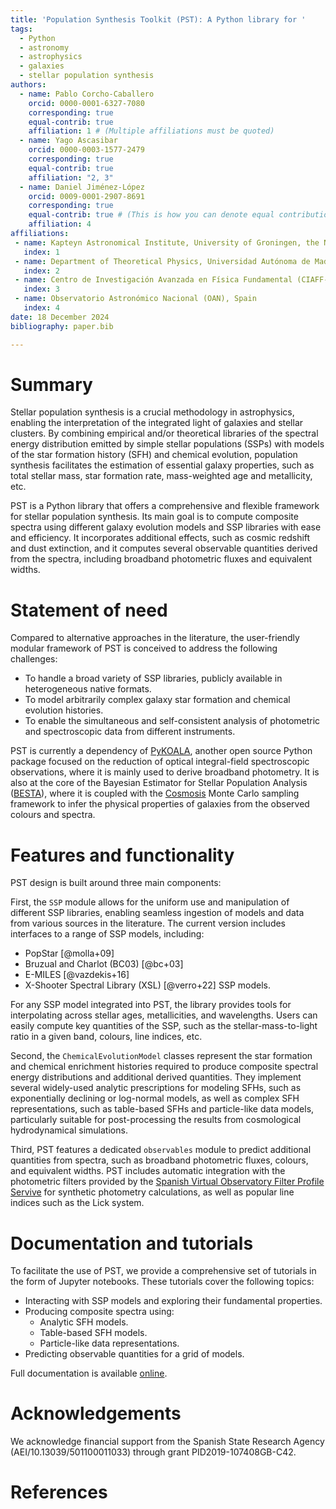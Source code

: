 ```yaml
---
title: 'Population Synthesis Toolkit (PST): A Python library for '
tags:
  - Python
  - astronomy
  - astrophysics
  - galaxies
  - stellar population synthesis
authors:
  - name: Pablo Corcho-Caballero 
    orcid: 0000-0001-6327-7080
    corresponding: true
    equal-contrib: true
    affiliation: 1 # (Multiple affiliations must be quoted)
  - name: Yago Ascasibar 
    orcid: 0000-0003-1577-2479
    corresponding: true
    equal-contrib: true
    affiliation: "2, 3"
  - name: Daniel Jiménez-López
    orcid: 0009-0001-2907-8691
    corresponding: true
    equal-contrib: true # (This is how you can denote equal contributions between multiple authors)
    affiliation: 4 
affiliations:
 - name: Kapteyn Astronomical Institute, University of Groningen, the Netherlands
   index: 1
 - name: Department of Theoretical Physics, Universidad Autónoma de Madrid (UAM), Spain
   index: 2
 - name: Centro de Investigación Avanzada en Física Fundamental (CIAFF-UAM), Spain
   index: 3
 - name: Observatorio Astronómico Nacional (OAN), Spain
   index: 4
date: 18 December 2024
bibliography: paper.bib

---
```


# Summary

Stellar population synthesis is a crucial methodology in astrophysics, enabling the interpretation of the integrated light of galaxies and stellar clusters. By combining empirical and/or theoretical libraries of the spectral energy distribution emitted by simple stellar populations (SSPs) with models of the star formation history (SFH) and chemical evolution, population synthesis facilitates the estimation of essential galaxy properties, such as total stellar mass, star formation rate, mass-weighted age and metallicity, etc.

PST is a Python library that offers a comprehensive and flexible framework for stellar population synthesis. Its main goal is to compute composite spectra using different galaxy evolution models and SSP libraries with ease and efficiency. It incorporates additional effects, such as cosmic redshift and dust extinction, and it computes several observable quantities derived from the spectra, including broadband photometric fluxes and equivalent widths.

# Statement of need

Compared to alternative approaches in the literature, the user-friendly modular framework of PST is conceived to address the following challenges:
- To handle a broad variety of SSP libraries, publicly available in heterogeneous native formats.
- To model arbitrarily complex galaxy star formation and chemical evolution histories.
- To enable the simultaneous and self-consistent analysis of photometric and spectroscopic data from different instruments.

PST is currently a dependency of [PyKOALA](https://github.com/pykoala/pykoala), another open source Python package focused on the reduction of optical integral-field spectroscopic observations, where it is mainly used to derive broadband photometry.
It is also at the core of the Bayesian Estimator for Stellar Population Analysis ([BESTA](https://github.com/PabloCorcho/pst-hbsps)), where it is coupled with the [Cosmosis](https://cosmosis.readthedocs.io/en/latest/) Monte Carlo sampling framework to infer the physical properties of galaxies from the observed colours and spectra.

# Features and functionality

PST design is built around three main components:

First, the `SSP` module allows for the uniform use and manipulation of different SSP libraries, enabling seamless ingestion of models and data from various sources in the literature.
The current version includes interfaces to a range of SSP models, including:
- PopStar [@molla+09]
- Bruzual and Charlot (BC03) [@bc+03]
- E-MILES [@vazdekis+16]
- X-Shooter Spectral Library (XSL) [@verro+22] SSP models.

For any SSP model integrated into PST, the library provides tools for interpolating across stellar ages, metallicities, and wavelengths. Users can easily compute key quantities of the SSP, such as the stellar-mass-to-light ratio in a given band, colours, line indices, etc.

Second, the `ChemicalEvolutionModel` classes represent the star formation and chemical enrichment histories required to produce composite spectral energy distributions and additional derived quantities. They implement several widely-used analytic prescriptions for modeling SFHs, such as exponentially declining or log-normal models, as well as complex SFH representations, such as table-based SFHs and particle-like data models, particularly suitable for post-processing the results from cosmological hydrodynamical simulations.

Third, PST features a dedicated `observables` module to predict additional quantities from spectra, such as broadband photometric fluxes, colours, and equivalent widths. PST includes automatic integration with the photometric filters provided by the [Spanish Virtual Observatory Filter Profile Servive](http://svo2.cab.inta-csic.es/theory/fps/) for synthetic photometry calculations, as well as popular line indices such as the Lick system.

# Documentation and tutorials

To facilitate the use of PST, we provide a comprehensive set of tutorials in the form of Jupyter notebooks. These tutorials cover the following topics:

- Interacting with SSP models and exploring their fundamental properties.
- Producing composite spectra using:
  - Analytic SFH models.
  - Table-based SFH models.
  - Particle-like data representations.
- Predicting observable quantities for a grid of models.

Full documentation is available [online](https://population-synthesis-toolkit.readthedocs.io/en/latest/).

# Acknowledgements

We acknowledge financial support from the Spanish State Research Agency (AEI/10.13039/501100011033) through grant PID2019-107408GB-C42.

# References
